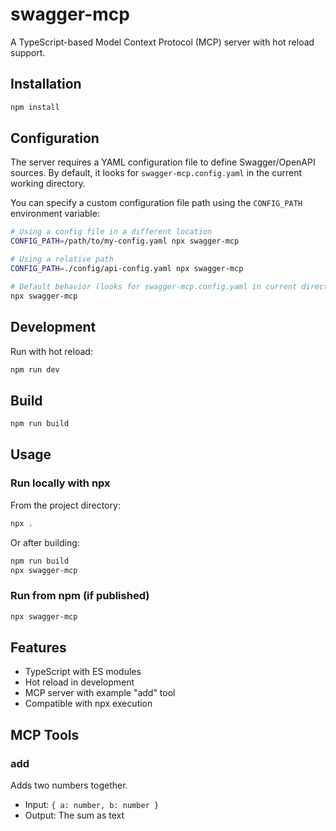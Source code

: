 # swagger-mcp

A TypeScript-based Model Context Protocol (MCP) server with hot reload support.

## Installation

```bash
npm install
```

## Configuration

The server requires a YAML configuration file to define Swagger/OpenAPI sources. By default, it looks for `swagger-mcp.config.yaml` in the current working directory.

You can specify a custom configuration file path using the `CONFIG_PATH` environment variable:

```bash
# Using a config file in a different location
CONFIG_PATH=/path/to/my-config.yaml npx swagger-mcp

# Using a relative path
CONFIG_PATH=./config/api-config.yaml npx swagger-mcp

# Default behavior (looks for swagger-mcp.config.yaml in current directory)
npx swagger-mcp
```

## Development

Run with hot reload:
```bash
npm run dev
```

## Build

```bash
npm run build
```

## Usage

### Run locally with npx

From the project directory:
```bash
npx .
```

Or after building:
```bash
npm run build
npx swagger-mcp
```

### Run from npm (if published)

```bash
npx swagger-mcp
```

## Features

- TypeScript with ES modules
- Hot reload in development
- MCP server with example "add" tool
- Compatible with npx execution

## MCP Tools

### add
Adds two numbers together.
- Input: `{ a: number, b: number }`
- Output: The sum as text